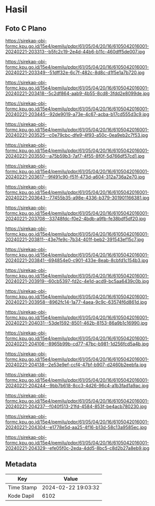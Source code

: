 # Hasil

## Foto C Plano

https://sirekap-obj-formc.kpu.go.id/15e4/pemilu/pdpr/61/05/04/20/16/6105042016001-20240221-203313--b5fc2c19-2e4d-44b6-b11c-460dff5de007.jpg

https://sirekap-obj-formc.kpu.go.id/15e4/pemilu/pdpr/61/05/04/20/16/6105042016001-20240221-203349--51dff32e-6c7f-482c-8d8c-d1f5e1a7b720.jpg

https://sirekap-obj-formc.kpu.go.id/15e4/pemilu/pdpr/61/05/04/20/16/6105042016001-20240221-203418--5c2df864-aab9-4b55-8cd8-3fdd2e8099de.jpg

https://sirekap-obj-formc.kpu.go.id/15e4/pemilu/pdpr/61/05/04/20/16/6105042016001-20240221-203445--92de9019-a73e-4c67-acba-b17cd555d3c9.jpg

https://sirekap-obj-formc.kpu.go.id/15e4/pemilu/pdpr/61/05/04/20/16/6105042016001-20240221-203525--c0e79cbc-dfe9-4f93-a50c-0ea9eb2c7f53.jpg

https://sirekap-obj-formc.kpu.go.id/15e4/pemilu/pdpr/61/05/04/20/16/6105042016001-20240221-203550--a75b59b3-7af7-4f55-8f0f-5d766df57cd1.jpg

https://sirekap-obj-formc.kpu.go.id/15e4/pemilu/pdpr/61/05/04/20/16/6105042016001-20240221-203617--9f491c90-f51f-473d-a604-312a736a2e70.jpg

https://sirekap-obj-formc.kpu.go.id/15e4/pemilu/pdpr/61/05/04/20/16/6105042016001-20240221-203643--77455b35-a98e-4336-b379-301901166381.jpg

https://sirekap-obj-formc.kpu.go.id/15e4/pemilu/pdpr/61/05/04/20/16/6105042016001-20240221-203708--33748fdc-f0e2-4bdb-a9fb-fe38bdf5df20.jpg

https://sirekap-obj-formc.kpu.go.id/15e4/pemilu/pdpr/61/05/04/20/16/6105042016001-20240221-203811--43e7fe9c-7b34-401f-beb2-391543ef15c7.jpg

https://sirekap-obj-formc.kpu.go.id/15e4/pemilu/pdpr/61/05/04/20/16/6105042016001-20240221-203841--694854e0-c901-433e-8eab-8cbfd1c154b3.jpg

https://sirekap-obj-formc.kpu.go.id/15e4/pemilu/pdpr/61/05/04/20/16/6105042016001-20240221-203919--60cb5397-fd2c-4e1d-acd9-bc5aa6439c0b.jpg

https://sirekap-obj-formc.kpu.go.id/15e4/pemilu/pdpr/61/05/04/20/16/6105042016001-20240221-203958--8962fc14-1a77-4aea-9c9c-63574f6d861d.jpg

https://sirekap-obj-formc.kpu.go.id/15e4/pemilu/pdpr/61/05/04/20/16/6105042016001-20240221-204031--53de1592-8501-462b-8153-86a9b1c16990.jpg

https://sirekap-obj-formc.kpu.go.id/15e4/pemilu/pdpr/61/05/04/20/16/6105042016001-20240221-204106--8965b99b-cd77-47bc-b981-1d256fcd5a4b.jpg

https://sirekap-obj-formc.kpu.go.id/15e4/pemilu/pdpr/61/05/04/20/16/6105042016001-20240221-204138--2e53e9ef-ccf4-47bf-b907-d2460b2eebfa.jpg

https://sirekap-obj-formc.kpu.go.id/15e4/pemilu/pdpr/61/05/04/20/16/6105042016001-20240221-204244--9bb7b618-8cc3-4d26-96c4-a1b3fad1a9ac.jpg

https://sirekap-obj-formc.kpu.go.id/15e4/pemilu/pdpr/61/05/04/20/16/6105042016001-20240221-204237--f040f513-21fd-4584-853f-be4acb780230.jpg

https://sirekap-obj-formc.kpu.go.id/15e4/pemilu/pdpr/61/05/04/20/16/6105042016001-20240221-204304--e1778e5d-aa25-4f16-b13d-58c13a9585ec.jpg

https://sirekap-obj-formc.kpu.go.id/15e4/pemilu/pdpr/61/05/04/20/16/6105042016001-20240221-204329--efe05f0c-2eda-4dd5-8bc5-c8d2b27a8eb9.jpg


## Metadata

| Key        | Value               |
| ---------- | ------------------- |
| Time Stamp | 2024-02-22 19:03:32 |
| Kode Dapil | 6102                |



